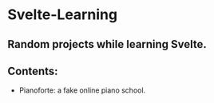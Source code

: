 # Svelte-Learning
## Random projects while learning Svelte.
## Contents:
- Pianoforte: a fake online piano school.

